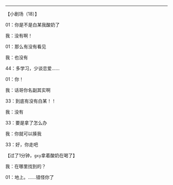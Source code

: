
---
【小剧场（$18$）】

$01$：你是不是白某我酸奶了

我：没有啊！

$01$：那么有没有看见

我：也没有

$44$：多学习，少谈恋爱……

$01$：你！

我：话哥你名副其实啊

$33$：到底有没有白某！！

我：没有

$33$：要是拿了怎么办

我：你就可以揍我

$33$：好，你走吧

【过了$1$分钟，`gxy`拿着酸奶在喝了】

我：在哪里找到的？

$01$：地上。……错怪你了
